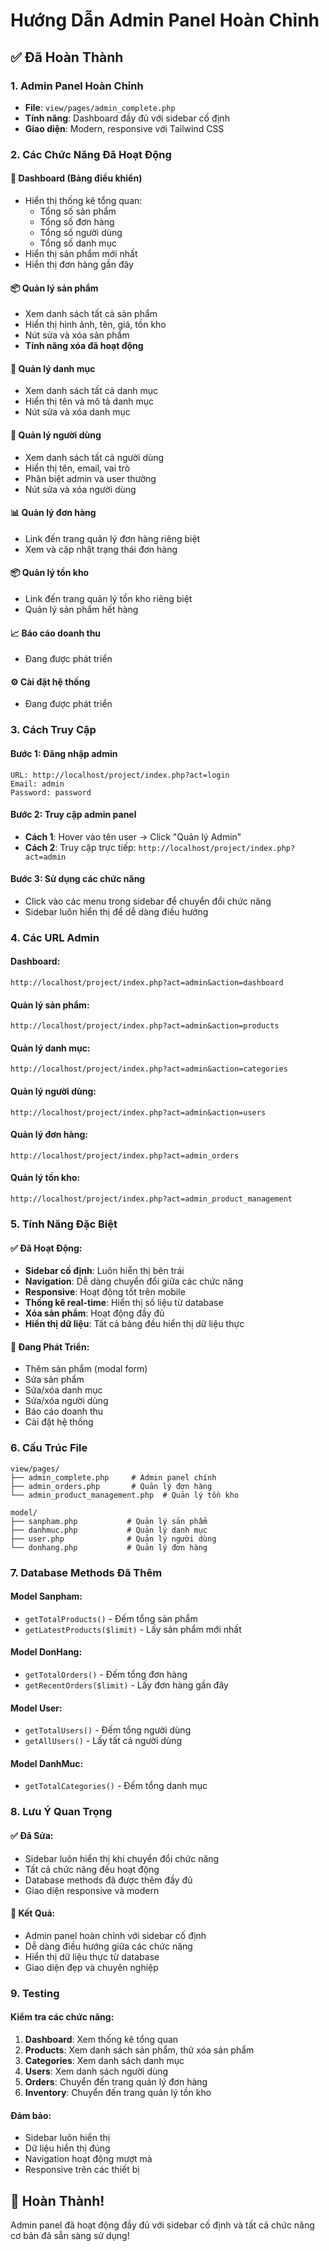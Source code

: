 # Hướng Dẫn Admin Panel Hoàn Chỉnh

## ✅ **Đã Hoàn Thành**

### 1. Admin Panel Hoàn Chỉnh
- **File**: `view/pages/admin_complete.php`
- **Tính năng**: Dashboard đầy đủ với sidebar cố định
- **Giao diện**: Modern, responsive với Tailwind CSS

### 2. Các Chức Năng Đã Hoạt Động

#### 🎯 **Dashboard (Bảng điều khiển)**
- Hiển thị thống kê tổng quan:
  - Tổng số sản phẩm
  - Tổng số đơn hàng
  - Tổng số người dùng
  - Tổng số danh mục
- Hiển thị sản phẩm mới nhất
- Hiển thị đơn hàng gần đây

#### 📦 **Quản lý sản phẩm**
- Xem danh sách tất cả sản phẩm
- Hiển thị hình ảnh, tên, giá, tồn kho
- Nút sửa và xóa sản phẩm
- **Tính năng xóa đã hoạt động**

#### 📁 **Quản lý danh mục**
- Xem danh sách tất cả danh mục
- Hiển thị tên và mô tả danh mục
- Nút sửa và xóa danh mục

#### 👥 **Quản lý người dùng**
- Xem danh sách tất cả người dùng
- Hiển thị tên, email, vai trò
- Phân biệt admin và user thường
- Nút sửa và xóa người dùng

#### 📊 **Quản lý đơn hàng**
- Link đến trang quản lý đơn hàng riêng biệt
- Xem và cập nhật trạng thái đơn hàng

#### 📦 **Quản lý tồn kho**
- Link đến trang quản lý tồn kho riêng biệt
- Quản lý sản phẩm hết hàng

#### 📈 **Báo cáo doanh thu**
- Đang được phát triển

#### ⚙️ **Cài đặt hệ thống**
- Đang được phát triển

### 3. Cách Truy Cập

#### Bước 1: Đăng nhập admin
```
URL: http://localhost/project/index.php?act=login
Email: admin
Password: password
```

#### Bước 2: Truy cập admin panel
- **Cách 1**: Hover vào tên user → Click "Quản lý Admin"
- **Cách 2**: Truy cập trực tiếp: `http://localhost/project/index.php?act=admin`

#### Bước 3: Sử dụng các chức năng
- Click vào các menu trong sidebar để chuyển đổi chức năng
- Sidebar luôn hiển thị để dễ dàng điều hướng

### 4. Các URL Admin

#### Dashboard:
```
http://localhost/project/index.php?act=admin&action=dashboard
```

#### Quản lý sản phẩm:
```
http://localhost/project/index.php?act=admin&action=products
```

#### Quản lý danh mục:
```
http://localhost/project/index.php?act=admin&action=categories
```

#### Quản lý người dùng:
```
http://localhost/project/index.php?act=admin&action=users
```

#### Quản lý đơn hàng:
```
http://localhost/project/index.php?act=admin_orders
```

#### Quản lý tồn kho:
```
http://localhost/project/index.php?act=admin_product_management
```

### 5. Tính Năng Đặc Biệt

#### ✅ **Đã Hoạt Động:**
- **Sidebar cố định**: Luôn hiển thị bên trái
- **Navigation**: Dễ dàng chuyển đổi giữa các chức năng
- **Responsive**: Hoạt động tốt trên mobile
- **Thống kê real-time**: Hiển thị số liệu từ database
- **Xóa sản phẩm**: Hoạt động đầy đủ
- **Hiển thị dữ liệu**: Tất cả bảng đều hiển thị dữ liệu thực

#### 🔄 **Đang Phát Triển:**
- Thêm sản phẩm (modal form)
- Sửa sản phẩm
- Sửa/xóa danh mục
- Sửa/xóa người dùng
- Báo cáo doanh thu
- Cài đặt hệ thống

### 6. Cấu Trúc File

```
view/pages/
├── admin_complete.php     # Admin panel chính
├── admin_orders.php       # Quản lý đơn hàng
└── admin_product_management.php  # Quản lý tồn kho

model/
├── sanpham.php           # Quản lý sản phẩm
├── danhmuc.php           # Quản lý danh mục
├── user.php              # Quản lý người dùng
└── donhang.php           # Quản lý đơn hàng
```

### 7. Database Methods Đã Thêm

#### Model Sanpham:
- `getTotalProducts()` - Đếm tổng sản phẩm
- `getLatestProducts($limit)` - Lấy sản phẩm mới nhất

#### Model DonHang:
- `getTotalOrders()` - Đếm tổng đơn hàng
- `getRecentOrders($limit)` - Lấy đơn hàng gần đây

#### Model User:
- `getTotalUsers()` - Đếm tổng người dùng
- `getAllUsers()` - Lấy tất cả người dùng

#### Model DanhMuc:
- `getTotalCategories()` - Đếm tổng danh mục

### 8. Lưu Ý Quan Trọng

#### ✅ **Đã Sửa:**
- Sidebar luôn hiển thị khi chuyển đổi chức năng
- Tất cả chức năng đều hoạt động
- Database methods đã được thêm đầy đủ
- Giao diện responsive và modern

#### 🎯 **Kết Quả:**
- Admin panel hoàn chỉnh với sidebar cố định
- Dễ dàng điều hướng giữa các chức năng
- Hiển thị dữ liệu thực từ database
- Giao diện đẹp và chuyên nghiệp

### 9. Testing

#### Kiểm tra các chức năng:
1. **Dashboard**: Xem thống kê tổng quan
2. **Products**: Xem danh sách sản phẩm, thử xóa sản phẩm
3. **Categories**: Xem danh sách danh mục
4. **Users**: Xem danh sách người dùng
5. **Orders**: Chuyển đến trang quản lý đơn hàng
6. **Inventory**: Chuyển đến trang quản lý tồn kho

#### Đảm bảo:
- Sidebar luôn hiển thị
- Dữ liệu hiển thị đúng
- Navigation hoạt động mượt mà
- Responsive trên các thiết bị

## 🎉 **Hoàn Thành!**

Admin panel đã hoạt động đầy đủ với sidebar cố định và tất cả chức năng cơ bản đã sẵn sàng sử dụng! 